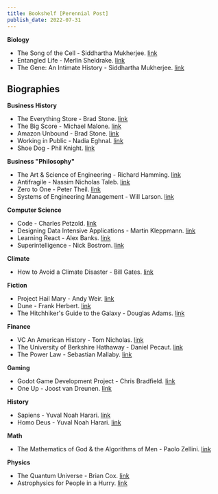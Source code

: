 ```yaml
---
title: Bookshelf [Perennial Post]
publish_date: 2022-07-31
---
```


**Biology**
- The Song of the Cell - Siddhartha Mukherjee. [link](https://www.amazon.co.uk/Omniscient-Cell-Siddhartha-Mukherjee/dp/1847925979)
- Entangled Life - Merlin Sheldrake. [link](https://www.amazon.co.uk/Entangled-Life-Worlds-Change-Futures/dp/1847925197)
- The Gene: An Intimate History - Siddhartha Mukherjee. [link](https://www.amazon.co.uk/Gene-Intimate-History-Siddhartha-Mukherjee/dp/0099584573)

**Biographies**
- 

**Business History**
- The Everything Store - Brad Stone. [link](https://www.amazon.co.uk/Everything-Store-Jeff-Bezos-Amazon/dp/0552167835)
- The Big Score - Michael Malone. [link](https://www.amazon.co.uk/Big-Score-Billion-Dollar-Silicon-Valley/dp/1953953166)
- Amazon Unbound - Brad Stone. [link](https://www.amazon.co.uk/Amazon-Unbound-Brad-Stone/dp/1398500968)
- Working in Public - Nadia Eghnal. [link](https://www.amazon.co.uk/Working-Public-Making-Maintenance-Software/dp/0578675862) 
- Shoe Dog - Phil Knight. [link](https://www.amazon.co.uk/Shoe-Dog-Memoir-Creator-NIKE/dp/1471146707)

**Business "Philosophy"**
- The Art & Science of Engineering - Richard Hamming. [link](https://press.stripe.com/the-art-of-doing-science-and-engineering)
- Antifragile - Nassim Nicholas Taleb. [link](https://www.amazon.co.uk/Antifragile-Things-that-Gain-Disorder/dp/0141038225)
- Zero to One - Peter Theil. [link](https://www.amazon.co.uk/Zero-One-Notes-Startups-Future/dp/0804139296)
- Systems of Engineering Management - Will Larson. [link](https://press.stripe.com/an-elegant-puzzle)

**Computer Science**
- Code - Charles Petzold. [link](https://www.amazon.co.uk/Code-Language-Computer-Hardware-Software/dp/0735611319)
- Designing Data Intensive Applications - Martin Kleppmann. [link](https://www.oreilly.com/library/view/designing-data-intensive-applications/9781491903063/)
- Learning React - Alex Banks. [link](https://www.oreilly.com/library/view/learning-react-2nd/9781492051718/)
- Superintelligence - Nick Bostrom. [link](https://www.amazon.co.uk/Superintelligence-Dangers-Strategies-Nick-Bostrom/dp/0199678111)

**Climate**
- How to Avoid a Climate Disaster - Bill Gates. [link](https://www.amazon.co.uk/How-Avoid-Climate-Disaster-Breakthroughs/dp/0241448301)

**Fiction**
- Project Hail Mary - Andy Weir. [link](https://www.amazon.co.uk/Project-Hail-Mary-Andy-Weir/dp/0593135202)
- Dune - Frank Herbert. [link](https://www.amazon.co.uk/Dune-Frank-Herbert/dp/0340960191)
- The Hitchhiker's Guide to the Galaxy - Douglas Adams. [link](https://www.amazon.co.uk/Hitchhikers-Guide-Galaxy-Douglas-Adams/dp/0345391802)

**Finance**
- VC An American History - Tom Nicholas. [link](https://www.amazon.co.uk/VC-Tom-Nicholas/dp/0674988000)
- The University of Berkshire Hathaway - Daniel Pecaut. [link](https://www.amazon.co.uk/University-Berkshire-Hathaway-Lessons-Shareholders/dp/0998406260)
- The Power Law - Sebastian Mallaby. [link](https://www.amazon.co.uk/Power-Law-Venture-Capital-Disruption/dp/0241356520) 

**Gaming**
- Godot Game Development Project - Chris Bradfield. [link](https://www.amazon.co.uk/Godot-Engine-Game-Development-Projects/dp/1788831500)
- One Up - Joost van Dreunen. [link](https://www.amazon.co.uk/One-Up-Creativity-Competition-Business/dp/0231197527)

**History**
- Sapiens - Yuval Noah Harari. [link](https://www.amazon.co.uk/Sapiens-Humankind-Yuval-Noah-Harari/dp/0099590085)
- Homo Deus - Yuval Noah Harari. [link](https://www.amazon.co.uk/Homo-Deus-Brief-History-Tomorrow/dp/1910701874)

**Math**
- The Mathematics of God & the Algorithms of Men - Paolo Zellini. [link](https://www.amazon.co.uk/Mathematics-Gods-Algorithms-Men-Cultural/dp/0241312175)

**Physics**
- The Quantum Universe - Brian Cox. [link](https://www.amazon.co.uk/Quantum-Universe-Everything-that-happen/dp/0241952700)
- Astrophysics for People in a Hurry. [link](https://www.amazon.co.uk/Astrophysics-People-Hurry-Degrasse-Tyson/dp/0393609391)
